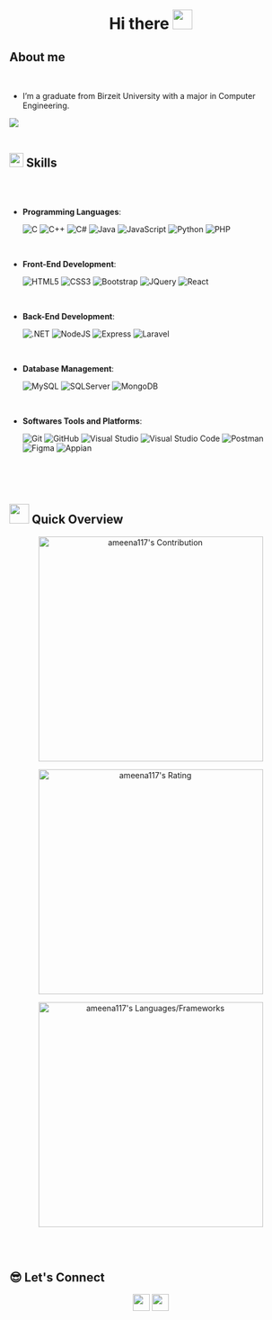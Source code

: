 
<h1 align="center"><b>Hi there </b><img src="https://media.giphy.com/media/hvRJCLFzcasrR4ia7z/giphy.gif" width="35"></h1>

## About me

<br>

- I’m a graduate from Birzeit University with a major in Computer Engineering.

<img src="https://user-images.githubusercontent.com/73097560/115834477-dbab4500-a447-11eb-908a-139a6edaec5c.gif"><br><br>

## <img src="https://media2.giphy.com/media/QssGEmpkyEOhBCb7e1/giphy.gif?cid=ecf05e47a0n3gi1bfqntqmob8g9aid1oyj2wr3ds3mg700bl&rid=giphy.gif" width ="25"><b> Skills</b>
<br>
<br />
<p align="center">

- **Programming Languages**:
    
    ![C](https://img.shields.io/badge/C%20-%232370ED.svg?style=for-the-badge&logo=c&logoColor=white)
      ![C++](https://img.shields.io/badge/C++%20-659bd3.svg?style=for-the-badge&logo=C%2B%2B&logoColor=white)
  ![C#](https://img.shields.io/badge/C%23-239120?style=for-the-badge&logo=c-sharp&logoColor=white)
    ![Java](https://img.shields.io/badge/Java%20-%232370ED.svg?style=for-the-badge&logo=java&logoColor=white)
  ![JavaScript](https://img.shields.io/badge/JavaScript-F7DF1E?style=for-the-badge&logo=javascript&logoColor=white)
    ![Python](https://img.shields.io/badge/Python%20-%2314354C.svg?style=for-the-badge&logo=python&logoColor=white)
![PHP](https://img.shields.io/badge/PHP-777BB4?style=for-the-badge&logo=php&logoColor=white)

  



<br>   
    
- **Front-End Development**:

   ![HTML5](https://img.shields.io/badge/HTML5%20-%23E34F26.svg?style=for-the-badge&logo=html5&logoColor=white)
![CSS3](https://img.shields.io/badge/CSS3-1572B6?style=for-the-badge&logo=css3&logoColor=white)
  ![Bootstrap](https://img.shields.io/badge/Bootstrap%20-7811f7.svg?style=for-the-badge&logo=Bootstrap&logoColor=white)
  ![JQuery](https://img.shields.io/badge/JQuery%20-538ae0.svg?style=for-the-badge&logo=JQuery&logoColor=white)
  ![React](https://img.shields.io/badge/React-20232A?style=for-the-badge&logo=react&logoColor=61DAFB)
  

<br>

- **Back-End Development**:

    ![.NET](https://img.shields.io/badge/.NET-5C2D91?style=for-the-badge&logo=.net&logoColor=white)
  ![NodeJS](https://img.shields.io/badge/node.js-6DA55F?style=for-the-badge&logo=node.js&logoColor=white)
  ![Express](https://img.shields.io/badge/express.js-%23404d59.svg?style=for-the-badge&logo=express&logoColor=%2361DAFB)
    ![Laravel](https://img.shields.io/badge/php%20laravel-%23327FC7.svg?style=for-the-badge&logo=laravel&logoColor=white)
    
<br>

- **Database Management**:

    ![MySQL](https://img.shields.io/badge/MySQL-00000F?style=for-the-badge&logo=mysql&logoColor=white)
  ![SQLServer](https://img.shields.io/badge/Microsoft_SQL_Server-CC2927?style=for-the-badge&logo=sqlserver&logoColor=white)
    ![MongoDB](https://img.shields.io/badge/MongoDB-%234ea94b.svg?style=for-the-badge&logo=mongodb&logoColor=white)

<br>

- **Softwares Tools and Platforms**:

    ![Git](https://img.shields.io/badge/git-%23F05033.svg?style=for-the-badge&logo=git&logoColor=white)
    ![GitHub](https://img.shields.io/badge/github-%23121011.svg?style=for-the-badge&logo=github&logoColor=white)
   ![Visual Studio](https://img.shields.io/badge/Visual%20Studio-0078d7.svg?style=for-the-badge&logo=visual-studio&logoColor=white)
    ![Visual Studio Code](https://img.shields.io/badge/Visual%20Studio%20Code-7351AC.svg?style=for-the-badge&logo=visual-studio-code&logoColor=white)
  ![Postman](https://img.shields.io/badge/Postman-FF6C37.svg?style=for-the-badge&logo=Postman&logoColor=white)
  ![Figma](https://img.shields.io/badge/Figma-696969?style=for-the-badge&logo=figma&logoColor=figma)
    ![Appian](https://img.shields.io/badge/Appian%20-538ae0.svg?style=for-the-badge&logo=appian&logoColor=white)


<br>



</p>

<br>

## <img src="https://media.giphy.com/media/iY8CRBdQXODJSCERIr/giphy.gif" width="35"><b> Quick Overview </b>

<p align = "center">
  <img src = "https://github-readme-stats.vercel.app/api?username=ameena117&count_private=true&theme=dracula&hide_border=true" alt = "ameena117's Contribution" width = 400 >
</p> 
<p align = "center">
  <img src = "https://github-readme-streak-stats.herokuapp.com?user=ameena117&count_private=true&theme=dracula&hide_border=true" alt = "ameena117's Rating" width = 400 >
</p>
</p>

<p align = "center">

 <img src = "https://github-readme-stats.vercel.app/api/top-langs?username=ameena117&show_icons=true&count_private=true&locale=en&layout=compact&langs_count=10&hide_border=true&bg_color=282A36&title_color=DD6387&text_color=fff&icon_color=fff" alt = "ameena117's Languages/Frameworks" width = 400 />
</p>
<br /><br />
<h2 align="left">😎 Let's Connect  </h2>
<p align="center">
  <a href = "mailto:jadallah.ameena@gmail.com"><img src = "https://img.shields.io/badge/Gmail-D14836?style=for-the-badge&logo=gmail&logoColor=white" height = 30></a>
  <a href = "https://www.linkedin.com/in/ameena117/"><img src = "https://img.shields.io/badge/LinkedIn-0077B5?style=for-the-badge&logo=linkedin&logoColor=white"     height = 30></a>
 
</p>

